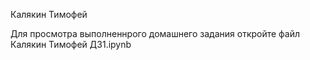 Калякин Тимофей

Для просмотра выполненнрого домашнего задания откройте файл Калякин Тимофей ДЗ1.ipynb  
